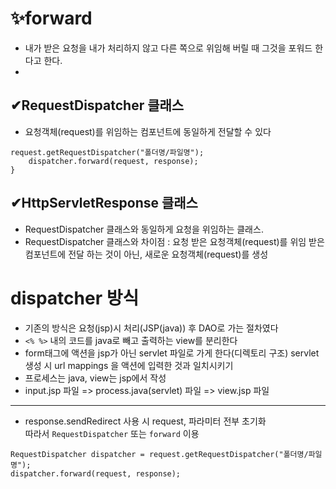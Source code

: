 # ✨forward
- 내가 받은 요청을 내가 처리하지 않고 다른 쪽으로 위임해 버릴 때 그것을 포워드 한다고 한다.
- 
## ✔RequestDispatcher 클래스 
-  요청객체(request)를 위임하는 컴포넌트에 동일하게 전달할 수 있다
```
request.getRequestDispatcher("폴더명/파일명");
	dispatcher.forward(request, response);
}
```

## ✔HttpServletResponse 클래스
- RequestDispatcher 클래스와 동일하게 요청을 위임하는 클래스.
- RequestDispatcher  클래스와 차이점 : 요청 받은 요청객체(request)를 위임 받은 컴포넌트에 전달 하는 것이 아닌, 새로운 요청객체(request)를 생성

# dispatcher 방식
- 기존의 방식은 요청(jsp)시 처리(JSP(java)) 후 DAO로 가는 절차였다
- `<% %>` 내의 코드를 java로 빼고 출력하는 view를 분리한다
- form태그에 액션을 jsp가 아닌 servlet 파일로 가게 한다(디렉토리 구조) servlet 생성 시 url mappings 을 액션에 입력한 것과 일치시키기
- 프로세스는 java, view는 jsp에서 작성
- input.jsp 파일 => process.java(servlet) 파일 => view.jsp 파일 
---------
- response.sendRedirect 사용 시 request, 파라미터 전부 초기화   
따라서 `RequestDispatcher` 또는 `forward` 이용
```
RequestDispatcher dispatcher = request.getRequestDispatcher("폴더명/파일명");
dispatcher.forward(request, response);
```